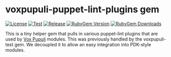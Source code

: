# voxpupuli-puppet-lint-plugins gem

[![License](https://img.shields.io/github/license/voxpupuli/voxpupuli-puppet-lint-plugins.svg)](https://github.com/voxpupuli/voxpupuli-puppet-lint-plugins/blob/master/LICENSE)
[![Test](https://github.com/voxpupuli/voxpupuli-puppet-lint-plugins/actions/workflows/test.yml/badge.svg)](https://github.com/voxpupuli/voxpupuli-puppet-lint-plugins/actions/workflows/test.yml)
[![Release](https://github.com/voxpupuli/voxpupuli-puppet-lint-plugins/actions/workflows/release.yml/badge.svg)](https://github.com/voxpupuli/voxpupuli-puppet-lint-plugins/actions/workflows/release.yml)
[![RubyGem Version](https://img.shields.io/gem/v/voxpupuli-puppet-lint-plugins.svg)](https://rubygems.org/gems/voxpupuli-puppet-lint-plugins)
[![RubyGem Downloads](https://img.shields.io/gem/dt/voxpupuli-puppet-lint-plugins.svg)](https://rubygems.org/gems/voxpupuli-puppet-lint-plugins)

This is a tiny helper gem that pulls in various puppet-lint plugins that are
used by [Vox Pupuli](http://voxpupuli.org/) modules. This was previously handled
by the voxpupuli-test gem. We decoupled it to allow an easy integration into
PDK-style modules.
